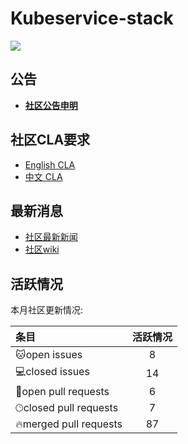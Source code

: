 # Kubeservice-stack

![](https://komarev.com/ghpvc/?username=kubeservice-stack)

## 公告
- **[社区公告申明](https://stack.kubeservice.cn/blog/2023/07/12/%E5%A3%B0%E6%98%8E%E5%85%AC%E5%91%8A/)**

## 社区CLA要求
- [English CLA](https://github.com/kubeservice-stack/cla/blob/master/KubeserviceStack_Open_Source_Individual_CLA.md)
- [中文 CLA](https://github.com/kubeservice-stack/cla/blob/master/KubeserviceStack_Open_Source_Individual_CLA_cn.md)

## 最新消息
- [社区最新新闻](https://stack.kubeservice.cn/blog/news/)
- [社区wiki](https://stack.kubeservice.cn/docs/)

## 活跃情况
<!--GAMFC-->本月社区更新情况: 
| 条目 | 活跃情况 |
| :-- | :--: |
|🐱‍open issues| 8 |
|💻closed issues| 14 |
|💬open pull requests| 6 |
|🕑︎closed pull requests| 7|
|🔥merged pull requests| 87|<!--GAMFC-END-->

<!--REVIEWS--><!--REVIEWS-END-->
